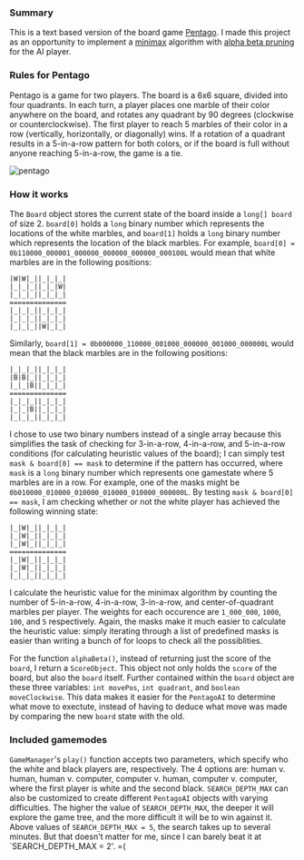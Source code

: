 ### Summary
This is a text based version of the board game [Pentago](https://en.wikipedia.org/wiki/Pentago). I made this project as an opportunity to implement a [minimax](https://en.wikipedia.org/wiki/Minimax) algorithm with [alpha beta pruning](https://en.wikipedia.org/wiki/Alpha%E2%80%93beta_pruning) for the AI player.

### Rules for Pentago
Pentago is a game for two players. The board is a 6x6 square, divided into four quadrants.
In each turn, a player places one marble of their color anywhere on the board, and rotates any quadrant by 90 degrees (clockwise or counterclockwise). The first player to reach 5 marbles of their color in a row (vertically, horizontally, or diagonally) wins. If a rotation of a quadrant results in a 5-in-a-row pattern for both colors, or if the board is full without anyone reaching 5-in-a-row, the game is a tie.

![pentago](https://upload.wikimedia.org/wikipedia/commons/thumb/b/be/Pentago-Game-Winning-Position.jpg/330px-Pentago-Game-Winning-Position.jpg)

### How it works
The `Board` object stores the current state of the board inside a `long[] board` of size 2. `board[0]` holds a `long` binary number which represents the locations of the white marbles, and `board[1]` holds a `long` binary number which represents the location of the black marbles. For example, `board[0] = 0b110000_000001_000000_000000_000000_000100L` would mean that white marbles are in the following positions:
```
|W|W|_||_|_|_|
|_|_|_||_|_|W|
|_|_|_||_|_|_|
==============
|_|_|_||_|_|_|
|_|_|_||_|_|_|
|_|_|_||W|_|_|
```
Similarly, `board[1] = 0b000000_110000_001000_000000_001000_000000L` would mean that the black marbles are in the following positions:
```
|_|_|_||_|_|_|
|B|B|_||_|_|_|
|_|_|B||_|_|_|
==============
|_|_|_||_|_|_|
|_|_|B||_|_|_|
|_|_|_||_|_|_|
```
I chose to use two binary numbers instead of a single array because this simplifies the task of checking for 3-in-a-row, 4-in-a-row, and 5-in-a-row conditions (for calculating heuristic values of the board); I can simply test `mask & board[0] == mask` to determine if the pattern has occurred, where `mask` is a `long` binary number which represents one gamestate where 5 marbles are in a row. 
For example, one of the masks might be `0b010000_010000_010000_010000_010000_000000L`. By testing `mask & board[0] == mask`, I am checking whether or not the white player has achieved the following winning state:
```
|_|W|_||_|_|_|
|_|W|_||_|_|_|
|_|W|_||_|_|_|
==============
|_|W|_||_|_|_|
|_|W|_||_|_|_|
|_|_|_||_|_|_|
```
I calculate the heuristic value for the minimax algorithm by counting the number of 5-in-a-row, 4-in-a-row, 3-in-a-row, and center-of-quadrant marbles per player. The weights for each occurence are `1_000_000`, `1000`, `100`, and `5` respectively. Again, the masks make it much easier to calculate the heuristic value: simply iterating through a list of predefined masks is easier than writing a bunch of for loops to check all the possiblities.

For the function `alphaBeta()`, instead of returning just the score of the `board`, I return a `ScoreObject`. This object not only holds the `score` of the board, but also the `board` itself. Further contained within the `board` object are these three variables: `int movePos`, `int quadrant`, and `boolean moveClockwise`. This data makes it easier for the `PentagoAI` to determine what move to exectute, instead of having to deduce what move was made by comparing the new `board` state with the old. 

### Included gamemodes
`GameManager`'s `play()` function accepts two parameters, which specify who the white and black players are, respectively. The 4 options are: human v. human, human v. computer, computer v. human, computer v. computer, where the first player is white and the second black. `SEARCH_DEPTH_MAX` can also be customized to create different `PentagoAI` objects with varying difficulties. The higher the value of `SEARCH_DEPTH_MAX`, the deeper it will explore the game tree, and the more difficult it will be to win against it. Above values of `SEARCH_DEPTH_MAX = 5`, the search takes up to several minutes. But that doesn't matter for me, since I can barely beat it at `SEARCH_DEPTH_MAX = 2'. =(
